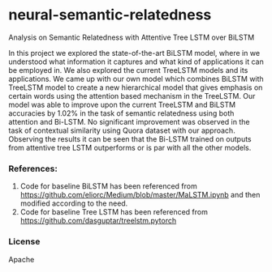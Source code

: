 # neural-semantic-relatedness
Analysis on Semantic Relatedness with Attentive Tree LSTM over BiLSTM


In this project we explored the state-of-the-art BiLSTM model, where in we understood what information it captures and what kind of applications it can be employed in. We also explored the current TreeLSTM models and its applications. We came up with our own model which combines BiLSTM with TreeLSTM model to create a new hierarchical model that gives emphasis on certain words using the attention based mechanism in the TreeLSTM.
Our model was able to improve upon the current TreeLSTM and BiLSTM accuracies by 1.02\% in the task of semantic  relatedness  using  both  attention  and Bi-LSTM.  No  significant  improvement  was  observed  in  the  task  of  contextual  similarity  using Quora dataset with our approach.  Observing the results it can be seen that the Bi-LSTM trained on outputs from attentive tree LSTM outperforms or is par with all the other models.


### References:

1. Code for baseline BiLSTM has been referenced from https://github.com/eliorc/Medium/blob/master/MaLSTM.ipynb and then modified according to the need.
2. Code for baseline Tree LSTM has been referenced from https://github.com/dasguptar/treelstm.pytorch

### License
Apache
